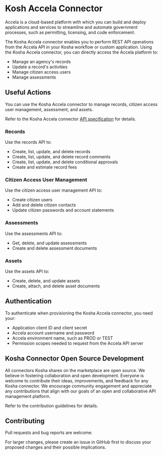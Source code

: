 # Kosh Accela Connector

Accela is a cloud-based platform with which you can build and deploy applications and services to streamline and automate government processes, such as permitting, licensing, and code enforcement.

The Kosha Accela connector enables you to perform REST API operations from the Accela API in your Kosha workflow or custom application. Using the Kosha Accela connector, you can directly access the Accela platform to:

* Manage an agency's records
* Update a record's activities
* Manage citizen access users
* Manage assessments

## Useful Actions

You can use the Kosha Accela connector to manage records, citizen access user management, assessment, and assets.

Refer to the Kosha Accela connector [API specification](openapi.json) for details.

### Records

Use the records API to:

* Create, list, update, and delete records
* Create, list, update, and delete record comments
* Create, list, update, and delete conditional approvals
* Create and estimate record fees
  
### Citizen Access User Management

Use the citizen access user management API to:

* Create citizen users
* Add and delete citizen contacts
* Update citizen passwords and account statements

### Assessments

Use the assessments API to:

* Get, delete, and update assessments
* Create and delete assessment documents

### Assets

Use the assets API to:

* Create, delete, and update assets
* Create, attach, and delete asset documents

## Authentication

To authenticate when provisioning the Kosha Accela connector, you need your:

* Application client ID and client secret
* Accela account username and password
* Accela environment name, such as PROD or TEST
* Permission scopes needed to request from the Accela API server

## Kosha Connector Open Source Development

All connectors Kosha shares on the marketplace are open source. We believe in fostering collaboration and open development. Everyone is welcome to contribute their ideas, improvements, and feedback for any Kosha connector. We encourage community engagement and appreciate any contributions that align with our goals of an open and collaborative API management platform.

Refer to the contribution guidelines for details.

## Contributing

Pull requests and bug reports are welcome.

For larger changes, please create an issue in GitHub first to discuss your proposed changes and their possible implications.
